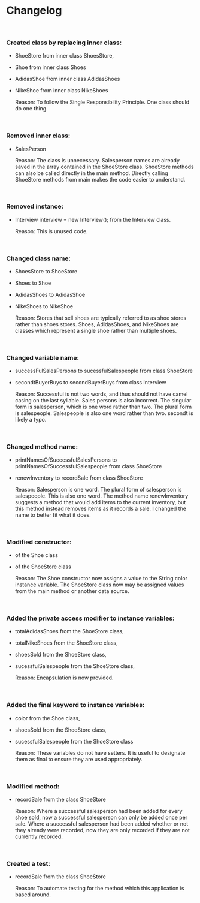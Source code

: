 <h1>Changelog</h1>

<br>
<h3>Created class by replacing inner class:</h3>

* ShoeStore from inner class ShoesStore,
* Shoe from inner class Shoes
* AdidasShoe from inner class AdidasShoes
* NikeShoe from inner class NikeShoes
	
  Reason: To follow the Single Responsibility Principle.  One class should do one thing.
<br>
<h3>Removed inner class:</h3>

* SalesPerson

	Reason:  The class is unnecessary.  Salesperson names are already saved in the array contained in the ShoeStore class.  ShoeStore methods can also be called directly in the main method.  Directly calling ShoeStore methods from main makes the code easier to understand.
<br>
<h3>Removed instance:</h3>

* Interview interview = new Interview(); from the Interview class.
	
  Reason:  This is unused code.
<br>
<h3>Changed class name:</h3>

* ShoesStore to ShoeStore
* Shoes to Shoe
* AdidasShoes to AdidasShoe
* NikeShoes to NikeShoe
	
  Reason:  Stores that sell shoes are typically referred to as shoe stores rather than shoes stores.  Shoes, AdidasShoes, and NikeShoes are classes which represent a single shoe rather than multiple shoes. 
<br>
<h3>Changed variable name:</h3>

* successFulSalesPersons to sucessfulSalespeople from class ShoeStore
* secondtBuyerBuys to secondBuyerBuys from class Interview
	
  Reason:  Successful is not two words, and thus should not have camel casing on the last syllable.  Sales persons is also incorrect.  The singular form is salesperson, which is one word rather than two.  The plural form is salespeople.  Salespeople is also one word rather than two.  secondt is likely a typo.
<br>
<h3>Changed method name:</h3>

* printNamesOfSuccessfulSalesPersons to printNamesOfSuccessfulSalespeople from class ShoeStore
* renewInventory to recordSale from class ShoeStore
	
  Reason:  Salesperson is one word.  The plural form of salesperson is salespeople.  This is also one word.  The method name renewInventory suggests a method that would add items to the current inventory, but this method instead removes items as it records a sale.  I changed the name to better fit what it does.
<br>
<h3>Modified constructor:</h3>

* of the Shoe class
* of the ShoeStore class
	
  Reason:  The Shoe constructor now assigns a value to the String color instance variable.  The ShoeStore class now may be assigned values from the main method or another data source.
<br>
<h3>Added the private access modifier to instance variables:</h3>

* totalAdidasShoes from the ShoeStore class,
* totalNikeShoes from the ShoeStore class,
* shoesSold from the ShoeStore class,
* sucessfulSalespeople from the ShoeStore class,
	
  Reason:  Encapsulation is now provided.
<br>
<h3>Added the final keyword to instance variables:</h3>

* color from the Shoe class,
* shoesSold from the ShoeStore class,
* sucessfulSalespeople from the ShoeStore class
	
  Reason:  These variables do not have setters.  It is useful to designate them as final to ensure they are used appropriately.
<br>
<h3>Modified method:</h3>

* recordSale from the class ShoeStore
	
  Reason:  Where a successful salesperson had been added for every shoe sold, now a successful salesperson can only be added once per sale.  Where a successful salesperson had been added whether or not they already were recorded, now they are only recorded if they are not currently recorded.
<br>
<h3>Created a test:</h3>

* recordSale from the class ShoeStore
	
  Reason:  To automate testing for the method which this application is based around.


